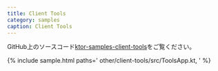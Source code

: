 ```yaml
---
title: Client Tools
category: samples
caption: Client Tools
---
```


GitHub上のソースコード[ktor-samples-client-tools](https://github.com/ktorio/ktor-samples/tree/master/other/client-tools)をご覧ください。

{% include sample.html paths='
    other/client-tools/src/ToolsApp.kt,
' %}
